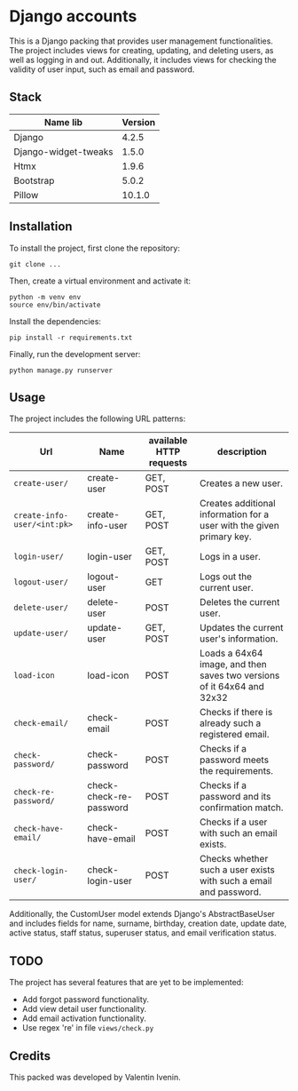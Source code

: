 # Django accounts

This is a Django packing that provides user management functionalities. The project includes views for creating, updating, and deleting users, as well as logging in and out. Additionally, it includes views for checking the validity of user input, such as email and password.

## Stack

| Name lib             | Version |
|----------------------|---------|
| Django               | 4.2.5   |
| Django-widget-tweaks | 1.5.0   |
| Htmx                 | 1.9.6   |
| Bootstrap            | 5.0.2   |
| Pillow               | 10.1.0  |


## Installation

To install the project, first clone the repository:
```commandline
git clone ...
```

Then, create a virtual environment and activate it:
```commandline
python -m venv env
source env/bin/activate
```

Install the dependencies:
```commandline
pip install -r requirements.txt
```

Finally, run the development server:
```commandline
python manage.py runserver
```

## Usage

The project includes the following URL patterns:

| Url                             | Name                    | available HTTP requests | description                                                             |
|---------------------------------|-------------------------|-------------------------|-------------------------------------------------------------------------|
| ```create-user/```              | create-user             | GET, POST               | Creates a new user.                                                     |
| ```create-info-user/<int:pk>``` | create-info-user        | GET, POST               | Creates additional information for a user with the given primary key.   |
| ```login-user/```               | login-user              | GET, POST               | Logs in a user.                                                         |
| ```logout-user/```              | logout-user             | GET                     | Logs out the current user.                                              |
| ```delete-user/```              | delete-user             | POST                    | Deletes the current user.                                               |
| ```update-user/```              | update-user             | GET, POST               | Updates the current user's information.                                 |
| ```load-icon```                 | load-icon               | POST                    | Loads a 64x64 image, and then saves two versions of it 64x64 and 32x32  |
| ```check-email/```              | check-email             | POST                    | Checks if there is already such a registered email.                     |
| ```check-password/```           | check-password          | POST                    | Checks if a password meets the requirements.                            |
| ```check-re-password/```        | check-check-re-password | POST                    | Checks if a password and its confirmation match.                        |
| ```check-have-email/```         | check-have-email        | POST                    | Checks if a user with such an email exists.                             |
| ```check-login-user/```         | check-login-user        | POST                    | Checks whether such a user exists with such a email and password.       |

Additionally, the CustomUser model extends Django's AbstractBaseUser and includes fields for name, surname, birthday, creation date, update date, active status, staff status, superuser status, and email verification status.

## TODO

The project has several features that are yet to be implemented:

- Add forgot password functionality.
- Add view detail user functionality.
- Add email activation functionality.
- Use regex 're' in file ```views/check.py``` 

## Credits

This packed was developed by Valentin Ivenin.